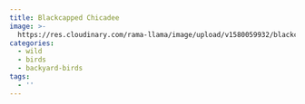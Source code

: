 ```yaml
---
title: Blackcapped Chicadee
image: >-
  https://res.cloudinary.com/rama-llama/image/upload/v1580059932/blackcapped_chicadee_1_xqq6lj.jpg
categories:
  - wild
  - birds
  - backyard-birds
tags:
  - ''
---
```


